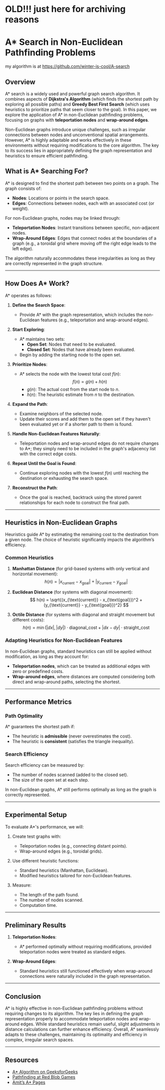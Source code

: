 # **OLD!!! just here for archiving reasons**

# A* Search in Non-Euclidean Pathfinding Problems

my algorithm is at https://github.com/winter-is-cool/A-search

## Overview
A* search is a widely used and powerful graph search algorithm. It combines aspects of **Dijkstra's Algorithm** (which finds the shortest path by exploring all possible paths) and **Greedy Best First Search** (which uses heuristics to prioritize paths that seem closer to the goal). In this paper, we explore the application of A* in non-Euclidean pathfinding problems, focusing on graphs with **teleportation nodes** and **wrap-around edges**.

Non-Euclidean graphs introduce unique challenges, such as irregular connections between nodes and unconventional spatial arrangements. However, A* is highly adaptable and works effectively in these environments without requiring modifications to the core algorithm. The key to its success lies in appropriately defining the graph representation and heuristics to ensure efficient pathfinding.

## What is A* Searching For?
A* is designed to find the shortest path between two points on a graph. The graph consists of:
- **Nodes**: Locations or points in the search space.
- **Edges**: Connections between nodes, each with an associated cost (or weight).

For non-Euclidean graphs, nodes may be linked through:
- **Teleportation Nodes**: Instant transitions between specific, non-adjacent nodes.
- **Wrap-Around Edges**: Edges that connect nodes at the boundaries of a graph (e.g., a toroidal grid where moving off the right edge leads to the left edge).

The algorithm naturally accommodates these irregularities as long as they are correctly represented in the graph structure.

---

## How Does A* Work?
A* operates as follows:

1. **Define the Search Space**:
   - Provide A* with the graph representation, which includes the non-Euclidean features (e.g., teleportation and wrap-around edges).

2. **Start Exploring**:
   - A* maintains two sets:
     - **Open Set**: Nodes that need to be evaluated.
     - **Closed Set**: Nodes that have already been evaluated.
   - Begin by adding the starting node to the open set.

3. **Prioritize Nodes**:
   - A* selects the node with the lowest total cost $f(n)$:
     $$
     f(n) = g(n) + h(n)
     $$
     - $g(n)$: The actual cost from the start node to $n$.
     - $h(n)$: The heuristic estimate from $n$ to the destination.

4. **Expand the Path**:
   - Examine neighbors of the selected node.
   - Update their scores and add them to the open set if they haven't been evaluated yet or if a shorter path to them is found.

5. **Handle Non-Euclidean Features Naturally**:
   - Teleportation nodes and wrap-around edges do not require changes to A*; they simply need to be included in the graph's adjacency list with the correct edge costs.

6. **Repeat Until the Goal is Found**:
   - Continue exploring nodes with the lowest $f(n)$ until reaching the destination or exhausting the search space.

7. **Reconstruct the Path**:
   - Once the goal is reached, backtrack using the stored parent relationships for each node to construct the final path.

---

## Heuristics in Non-Euclidean Graphs
Heuristics guide A* by estimating the remaining cost to the destination from a given node. The choice of heuristic significantly impacts the algorithm’s efficiency.

### Common Heuristics
1. **Manhattan Distance** (for grid-based systems with only vertical and horizontal movement):
   $$
   h(n) = |x_{\text{current}} - x_{\text{goal}}| + |y_{\text{current}} - y_{\text{goal}}|
   $$

2. **Euclidean Distance** (for systems with diagonal movement):
   $$
   h(n) = \sqrt{(x_{\text{current}} - x_{\text{goal}})^2 + (y_{\text{current}} - y_{\text{goal}})^2}
   $$

3. **Octile Distance** (for systems with diagonal and straight movement but different costs):
   $$
   h(n) = \min(|dx|, |dy|) \cdot \text{diagonal\_cost} + |dx - dy| \cdot \text{straight\_cost}
   $$

### Adapting Heuristics for Non-Euclidean Features
In non-Euclidean graphs, standard heuristics can still be applied without modification, as long as they account for:
- **Teleportation nodes**, which can be treated as additional edges with zero or predefined costs.
- **Wrap-around edges**, where distances are computed considering both direct and wrap-around paths, selecting the shortest.

---

## Performance Metrics
### Path Optimality
A* guarantees the shortest path if:
- The heuristic is **admissible** (never overestimates the cost).
- The heuristic is **consistent** (satisfies the triangle inequality).

### Search Efficiency
Search efficiency can be measured by:
- The number of nodes scanned (added to the closed set).
- The size of the open set at each step.

In non-Euclidean graphs, A* still performs optimally as long as the graph is correctly represented.

---

## Experimental Setup
To evaluate A*'s performance, we will:
1. Create test graphs with:
   - Teleportation nodes (e.g., connecting distant points).
   - Wrap-around edges (e.g., toroidal grids).

2. Use different heuristic functions:
   - Standard heuristics (Manhattan, Euclidean).
   - Modified heuristics tailored for non-Euclidean features.

3. Measure:
   - The length of the path found.
   - The number of nodes scanned.
   - Computation time.

---

## Preliminary Results
1. **Teleportation Nodes**:
   - A* performed optimally without requiring modifications, provided teleportation nodes were treated as standard edges.

2. **Wrap-Around Edges**:
   - Standard heuristics still functioned effectively when wrap-around connections were naturally included in the graph representation.

---

## Conclusion
A* is highly effective in non-Euclidean pathfinding problems without requiring changes to its algorithm. The key lies in defining the graph representation properly to accommodate teleportation nodes and wrap-around edges. While standard heuristics remain useful, slight adjustments in distance calculations can further enhance efficiency. Overall, A* seamlessly adapts to these challenges, maintaining its optimality and efficiency in complex, irregular search spaces.

---

## Resources
- [A* Algorithm on GeeksforGeeks](https://www.geeksforgeeks.org/a-search-algorithm/)
- [Pathfinding at Red Blob Games](https://www.redblobgames.com/pathfinding/a-star/introduction.html)
- [Amit’s A* Pages](https://www.redblobgames.com/pathfinding/a-star/introduction.html)
